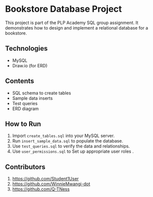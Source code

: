 



# Bookstore Database Project

This project is part of the PLP Academy SQL group assignment. It demonstrates how to design and implement a relational database for a bookstore.

## Technologies
- MySQL
- Draw.io (for ERD)

## Contents
- SQL schema to create tables
- Sample data inserts
- Test queries
- ERD diagram

## How to Run
1. Import `create_tables.sql` into your MySQL server.
2. Run `insert_sample_data.sql` to populate the database.
3. Use `test_queries.sql` to verify the data and relationships.
4.  Use `user_permissions.sql` to Set up appropriate user roles .

## Contributors
1. https://github.com/Student1User
2. https://github.com/WinnieMwangi-dot
3. https://github.com/Q-TNess


